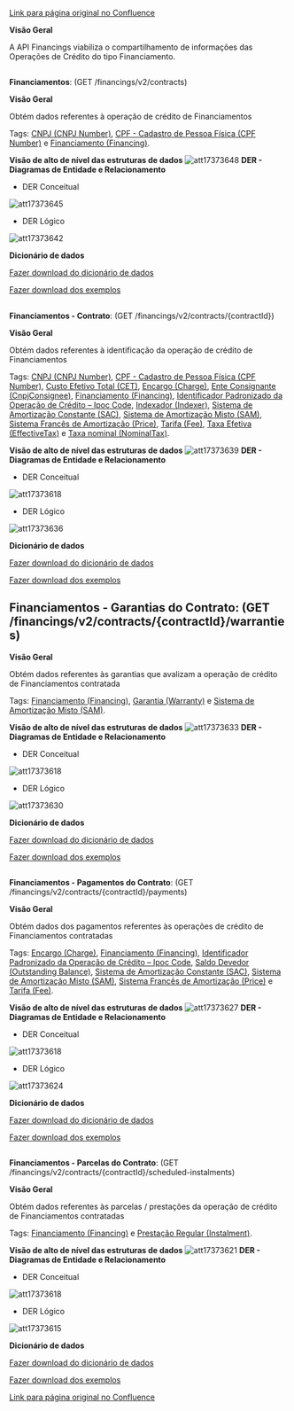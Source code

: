 [Link para página original no Confluence](https://openfinancebrasil.atlassian.net/wiki/spaces/OF/pages/17373529)

**Visão Geral**

A API Financings viabiliza o compartilhamento de informações das Operações de Crédito do tipo Financiamento.

##   
**Financiamentos**: (GET /financings/v2/contracts)

**Visão Geral**

Obtém dados referentes à operação de crédito de Financiamentos

Tags: [CNPJ (CNPJ Number)](https://openfinancebrasil.atlassian.net/wiki/spaces/OF/pages/17379230#CNPJ-%28CNPJ-Number%29), [CPF - Cadastro de Pessoa Física (CPF Number)](https://openfinancebrasil.atlassian.net/wiki/spaces/OF/pages/17379230#CPF---Cadastro-de-Pessoa-F%C3%ADsica-%28CPF-Number%29) e [Financiamento (Financing)](https://openfinancebrasil.atlassian.net/wiki/spaces/OF/pages/17379230#Financiamento-%28Financing%29).

**Visão de alto de nível das estruturas de dados**
![att17373648](Informa%c3%a7%c3%b5es%20Gerais%20-%20Financiamento%20-%20v2.0.1/attachments/TLD_Financings_List-317a9f55.png)
**DER - Diagramas de Entidade e Relacionamento**

- DER Conceitual

![att17373645](Informa%c3%a7%c3%b5es%20Gerais%20-%20Financiamento%20-%20v2.0.1/attachments/DER_Financings_List_Conceitual-78a6e363.png)

- DER Lógico

![att17373642](Informa%c3%a7%c3%b5es%20Gerais%20-%20Financiamento%20-%20v2.0.1/attachments/DER_Financings_List-c771a67f.png)

**Dicionário de dados**

[Fazer download do dicionário de dados](https://openbanking-brasil.github.io/openapi/dictionary/financingsGetContracts_v2.csv)

[Fazer download dos exemplos](https://openfinancebrasil.atlassian.net/wiki/download/attachments/10059794/financingsGetContracts.csv?api=v2&amp;download=true)

##   
**Financiamentos - Contrato**: (GET /financings/v2/contracts/{contractId})

**Visão Geral**

Obtém dados referentes à identificação da operação de crédito de Financiamentos

Tags: [CNPJ (CNPJ Number)](https://openfinancebrasil.atlassian.net/wiki/spaces/OF/pages/17379230#CNPJ-%28CNPJ-Number%29), [CPF - Cadastro de Pessoa Física (CPF Number)](https://openfinancebrasil.atlassian.net/wiki/spaces/OF/pages/17379230#CPF---Cadastro-de-Pessoa-F%C3%ADsica-%28CPF-Number%29), [Custo Efetivo Total (CET)](https://openfinancebrasil.atlassian.net/wiki/spaces/OF/pages/17379230#Custo-Efetivo-Total-%28CET%29), [Encargo (Charge)](https://openfinancebrasil.atlassian.net/wiki/spaces/OF/pages/17379230#Encargo-%28Charge%29), [Ente Consignante (CnpjConsignee)](https://openfinancebrasil.atlassian.net/wiki/spaces/OF/pages/17379230#Ente-Consignante-%28CnpjConsignee%29), [Financiamento (Financing)](https://openfinancebrasil.atlassian.net/wiki/spaces/OF/pages/17379230#Financiamento-%28Financing%29), [Identificador Padronizado da Operação de Crédito – Ipoc Code](https://openfinancebrasil.atlassian.net/wiki/spaces/OF/pages/17379230#Identificador-Padronizado-da-Opera%C3%A7%C3%A3o-de-Cr%C3%A9dito-%E2%80%93-Ipoc-Code), [Indexador (Indexer)](https://openfinancebrasil.atlassian.net/wiki/spaces/OF/pages/17379230#Indexador-%28Indexer%29), [Sistema de Amortização Constante (SAC)](https://openfinancebrasil.atlassian.net/wiki/spaces/OF/pages/17379230#Sistema-de-Amortiza%C3%A7%C3%A3o-Constante-%28SAC%29), [Sistema de Amortização Misto (SAM)](https://openfinancebrasil.atlassian.net/wiki/spaces/OF/pages/17379230#Sistema-de-Amortiza%C3%A7%C3%A3o-Misto-%28SAM%29), [Sistema Francês de Amortização (Price)](https://openfinancebrasil.atlassian.net/wiki/spaces/OF/pages/17379230#Sistema-Franc%C3%AAs-de-Amortiza%C3%A7%C3%A3o-%28Price%29), [Tarifa (Fee)](https://openfinancebrasil.atlassian.net/wiki/spaces/OF/pages/17379230#Tarifa-%28Fee%29), [Taxa Efetiva (EffectiveTax)](https://openfinancebrasil.atlassian.net/wiki/spaces/OF/pages/17379230#Taxa-Efetiva-%28EffectiveTax%29) e [Taxa nominal (NominalTax)](https://openfinancebrasil.atlassian.net/wiki/spaces/OF/pages/17379230#Taxa-nominal-%28NominalTax%29).

**Visão de alto de nível das estruturas de dados**
![att17373639](Informa%c3%a7%c3%b5es%20Gerais%20-%20Financiamento%20-%20v2.0.1/attachments/TLD_Financings_Contract-28e66d10.png)
**DER - Diagramas de Entidade e Relacionamento**

- DER Conceitual

![att17373618](Informa%c3%a7%c3%b5es%20Gerais%20-%20Financiamento%20-%20v2.0.1/attachments/DER_Financings-d24aedd7.png)

- DER Lógico

![att17373636](Informa%c3%a7%c3%b5es%20Gerais%20-%20Financiamento%20-%20v2.0.1/attachments/DER_Financings_Contract-2dad086e.png)

**Dicionário de dados**

[Fazer download do dicionário de dados](https://openbanking-brasil.github.io/openapi/dictionary/financingsGetContractsContractId_v2.csv)

[Fazer download dos exemplos](https://openfinancebrasil.atlassian.net/wiki/download/attachments/10059794/financingsGetContractsContractId.csv?api=v2&amp;download=true)

## **Financiamentos - Garantias do Contrato**: (GET /financings/v2/contracts/{contractId}/warranties)

**Visão Geral**

Obtém dados referentes às garantias que avalizam a operação de crédito de Financiamentos contratada

Tags: [Financiamento (Financing)](https://openfinancebrasil.atlassian.net/wiki/spaces/OF/pages/17379230#Financiamento-%28Financing%29), [Garantia (Warranty)](https://openfinancebrasil.atlassian.net/wiki/spaces/OF/pages/17379230#Garantia-%28Warranty%29) e [Sistema de Amortização Misto (SAM)](https://openfinancebrasil.atlassian.net/wiki/spaces/OF/pages/17379230#Sistema-de-Amortiza%C3%A7%C3%A3o-Misto-%28SAM%29).

**Visão de alto de nível das estruturas de dados**
![att17373633](Informa%c3%a7%c3%b5es%20Gerais%20-%20Financiamento%20-%20v2.0.1/attachments/TLD_Financings_Warranties-45815cdc.png)
**DER - Diagramas de Entidade e Relacionamento**

- DER Conceitual

![att17373618](Informa%c3%a7%c3%b5es%20Gerais%20-%20Financiamento%20-%20v2.0.1/attachments/DER_Financings-d24aedd7.png)

- DER Lógico

![att17373630](Informa%c3%a7%c3%b5es%20Gerais%20-%20Financiamento%20-%20v2.0.1/attachments/DER_Financings_Warranties-d85bb514.png)

**Dicionário de dados**

[Fazer download do dicionário de dados](https://openbanking-brasil.github.io/openapi/dictionary/financingsGetContractsContractIdWarranties_v2.csv)

[Fazer download dos exemplos](https://openfinancebrasil.atlassian.net/wiki/download/attachments/10059794/financingsGetContractsContractIdWarranties.csv?api=v2&amp;download=true)

##   
**Financiamentos - Pagamentos do Contrato**: (GET /financings/v2/contracts/{contractId}/payments)

**Visão Geral**

Obtém dados dos pagamentos referentes às operações de crédito de Financiamentos contratadas

Tags: [Encargo (Charge)](https://openfinancebrasil.atlassian.net/wiki/spaces/OF/pages/17379230#Encargo-%28Charge%29), [Financiamento (Financing)](https://openfinancebrasil.atlassian.net/wiki/spaces/OF/pages/17379230#Financiamento-%28Financing%29), [Identificador Padronizado da Operação de Crédito – Ipoc Code](https://openfinancebrasil.atlassian.net/wiki/spaces/OF/pages/17379230#Identificador-Padronizado-da-Opera%C3%A7%C3%A3o-de-Cr%C3%A9dito-%E2%80%93-Ipoc-Code), [Saldo Devedor (Outstanding Balance)](https://openfinancebrasil.atlassian.net/wiki/spaces/OF/pages/17379230#Saldo-Devedor-%28Outstanding-Balance%29), [Sistema de Amortização Constante (SAC)](https://openfinancebrasil.atlassian.net/wiki/spaces/OF/pages/17379230#Sistema-de-Amortiza%C3%A7%C3%A3o-Constante-%28SAC%29), [Sistema de Amortização Misto (SAM)](https://openfinancebrasil.atlassian.net/wiki/spaces/OF/pages/17379230#Sistema-de-Amortiza%C3%A7%C3%A3o-Misto-%28SAM%29), [Sistema Francês de Amortização (Price)](https://openfinancebrasil.atlassian.net/wiki/spaces/OF/pages/17379230#Sistema-Franc%C3%AAs-de-Amortiza%C3%A7%C3%A3o-%28Price%29) e [Tarifa (Fee)](https://openfinancebrasil.atlassian.net/wiki/spaces/OF/pages/17379230#Tarifa-%28Fee%29).

**Visão de alto de nível das estruturas de dados**
![att17373627](Informa%c3%a7%c3%b5es%20Gerais%20-%20Financiamento%20-%20v2.0.1/attachments/TLD_Financings_Payments-38c034e2.png)
**DER - Diagramas de Entidade e Relacionamento**

- DER Conceitual

![att17373618](Informa%c3%a7%c3%b5es%20Gerais%20-%20Financiamento%20-%20v2.0.1/attachments/DER_Financings-d24aedd7.png)

- DER Lógico

![att17373624](Informa%c3%a7%c3%b5es%20Gerais%20-%20Financiamento%20-%20v2.0.1/attachments/DER_Financings_Payments-e2f69311.png)

**Dicionário de dados**

[Fazer download do dicionário de dados](https://openbanking-brasil.github.io/openapi/dictionary/financingsGetContractsContractIdPayments_v2.csv)

[Fazer download dos exemplos](https://openfinancebrasil.atlassian.net/wiki/download/attachments/10059794/financingsGetContractsContractIdPayments.csv?api=v2&amp;download=true)

##   
**Financiamentos - Parcelas do Contrato**: (GET /financings/v2/contracts/{contractId}/scheduled-instalments)

**Visão Geral**

Obtém dados referentes às parcelas / prestações da operação de crédito de Financiamentos contratadas

Tags: [Financiamento (Financing)](https://openfinancebrasil.atlassian.net/wiki/spaces/OF/pages/17379230#Financiamento-%28Financing%29) e [Prestação Regular (Instalment)](https://openfinancebrasil.atlassian.net/wiki/spaces/OF/pages/17379230#Presta%C3%A7%C3%A3o-Regular-%28Instalment%29).

**Visão de alto de nível das estruturas de dados**
![att17373621](Informa%c3%a7%c3%b5es%20Gerais%20-%20Financiamento%20-%20v2.0.1/attachments/TLD_Financings_Instalments-aaa0d467.png)
**DER - Diagramas de Entidade e Relacionamento**

- DER Conceitual

![att17373618](Informa%c3%a7%c3%b5es%20Gerais%20-%20Financiamento%20-%20v2.0.1/attachments/DER_Financings-d24aedd7.png)

- DER Lógico

![att17373615](Informa%c3%a7%c3%b5es%20Gerais%20-%20Financiamento%20-%20v2.0.1/attachments/DER_Financings_Instalments-f7eb2f57.png)

**Dicionário de dados**

[Fazer download do dicionário de dados](https://openbanking-brasil.github.io/openapi/dictionary/financingsGetContractsContractIdScheduledInstalments_v2.csv)

[Fazer download dos exemplos](https://openfinancebrasil.atlassian.net/wiki/download/attachments/10059794/financingsGetContractsContractIdScheduledInstalments.csv?api=v2&amp;download=true)

[Link para página original no Confluence](https://openfinancebrasil.atlassian.net/wiki/spaces/OF/pages/17373529)